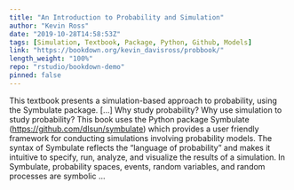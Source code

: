 ```yaml
---
title: "An Introduction to Probability and Simulation"
author: "Kevin Ross"
date: "2019-10-28T14:58:53Z"
tags: [Simulation, Textbook, Package, Python, Github, Models]
link: "https://bookdown.org/kevin_davisross/probbook/"
length_weight: "100%"
repo: "rstudio/bookdown-demo"
pinned: false
---
```


This textbook presents a simulation-based approach to probability, using the Symbulate package. [...] Why study probability? Why use simulation to study probability? This book uses the Python package Symbulate (https://github.com/dlsun/symbulate) which provides a user friendly framework for conducting simulations involving probability models. The syntax of Symbulate reflects the “language of probability” and makes it intuitive to specify, run, analyze, and visualize the results of a simulation. In Symbulate, probability spaces, events, random variables, and random processes are symbolic ...
